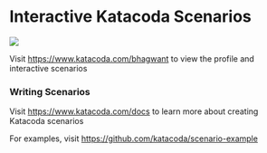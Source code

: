 # Interactive Katacoda Scenarios

[![](http://shields.katacoda.com/katacoda/bhagwant/count.svg)](https://www.katacoda.com/bhagwant "Get your profile on Katacoda.com")

Visit https://www.katacoda.com/bhagwant to view the profile and interactive scenarios

### Writing Scenarios
Visit https://www.katacoda.com/docs to learn more about creating Katacoda scenarios

For examples, visit https://github.com/katacoda/scenario-example
